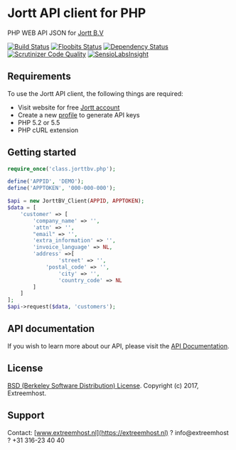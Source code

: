 # Jortt API client for PHP
PHP WEB API JSON for [Jortt B.V](https://jortt.nl)

[![Build Status](https://scrutinizer-ci.com/g/FabriceDelahaij/JORTTBV-PHP-API/badges/build.png?b=master)](https://scrutinizer-ci.com/g/FabriceDelahaij/JORTTBV-PHP-API/build-status/master)
[![Floobits Status](https://floobits.com/FabriceDelahaij/JORTTBV-PHP-API.svg)](https://floobits.com/FabriceDelahaij/JORTTBV-PHP-API/redirect)
[![Dependency Status](https://www.versioneye.com/user/projects/59f0a10e0fb24f10903282b7/badge.svg?style=flat-square)](https://www.versioneye.com/user/projects/59f0a10e0fb24f10903282b7)
[![Scrutinizer Code Quality](https://scrutinizer-ci.com/g/FabriceDelahaij/JORTTBV-PHP-API/badges/quality-score.png?b=master)](https://scrutinizer-ci.com/g/FabriceDelahaij/JORTTBV-PHP-API/?branch=master)
[![SensioLabsInsight](https://insight.sensiolabs.com/projects/6db1bb4f-530b-4a5b-a93b-651150a7e8d8/mini.png)](https://insight.sensiolabs.com/projects/6db1bb4f-530b-4a5b-a93b-651150a7e8d8)

## Requirements ##
To use the Jortt API client, the following things are required:

+ Visit website for free [Jortt account](https://app.jortt.nl/aanmelden/gratis)
+ Create a new [profile](https://app.jortt.nl/profile/api) to generate API keys
+ PHP 5.2 or 5.5
+ PHP cURL extension

## Getting started ##

```php
require_once('class.jorttbv.php'); 

define('APPID', 'DEMO');
define('APPTOKEN', '000-000-000');

$api = new JorttBV_Client(APPID, APPTOKEN);
$data = [
	'customer' => [
		'company_name' => '',
		'attn' => '',
		"email" => '',
		'extra_information' => '',
		'invoice_language' => NL,
		'address' =>[
		        'street' => '',
			'postal_code' => '',
        		'city' => '',
        		'country_code' => NL
		]
	]
];
$api->request($data, 'customers');
```

## API documentation ##
If you wish to learn more about our API, please visit the [API Documentation](https://app.jortt.nl/api-documentatie).

## License ##

[BSD (Berkeley Software Distribution) License](https://opensource.org/licenses/bsd-license.php). Copyright (c) 2017, Extreemhost.

## Support ##
 Contact: [www.extreemhost.nl](https://extreemhost.nl) ? info@extreemhost ? +31 316-23 40 40
